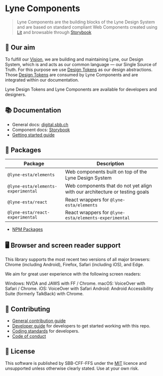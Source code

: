 # Lyne Components

> Lyne Components are the building blocks of the Lyne Design System
> and are based on standard compliant Web Components
> created using [Lit](https://lit.dev/) and
> browsable through [Storybook](https://lyne-storybook.app.sbb.ch/)

## 🎯 Our aim

To fulfill our [Vision](./docs/VISION.md), we are building and maintaining Lyne, our Design System, which is and acts
as our common language — our Single Source of Truth.
For this purpose we use [Design Tokens](https://github.com/sbb-design-systems/lyne-design-tokens) as our design abstractions.
Those [Design Tokens](https://github.com/sbb-design-systems/lyne-design-tokens) are consumed by Lyne Components and are integrated within our documentation.

Lyne Design Tokens and Lyne Components are available for developers and designers.

## 📚 Documentation

- General docs: [digital.sbb.ch](https://digital.sbb.ch)
- Component docs: [Storybook](https://lyne-storybook.app.sbb.ch)
- [Getting started guide](./docs/GETTING_STARTED.md)

## 🔗 Packages

| Package                            | Description                                                                 |
| ---------------------------------- | --------------------------------------------------------------------------- |
| `@lyne-esta/elements`              | Web components built on top of the Lyne Design System                       |
| `@lyne-esta/elements-experimental` | Web components that do not yet align with our architecture or testing goals |
| `@lyne-esta/react`                 | React wrappers for `@lyne-esta/elements`                                    |
| `@lyne-esta/react-experimental`    | React wrappers for `@lyne-esta/elements-experimental`                       |

- [NPM Packages](https://www.npmjs.com/search?q=%40sbb-esta%2Flyne-)

## 🖥 Browser and screen reader support

This library supports the most recent two versions of all major browsers: Chrome (including Android), Firefox, Safari (including iOS), and Edge.

We aim for great user experience with the following screen readers:

Windows: NVDA and JAWS with FF / Chrome.
macOS: VoiceOver with Safari / Chrome.
iOS: VoiceOver with Safari
Android: Android Accessibility Suite (formerly TalkBack) with Chrome.

## 🙌 Contributing

- [General contribution guide](./docs/CONTRIBUTING.md)
- [Developer guide](./docs/DEVELOPER.md) for developers to get started working with this repo.
- [Coding standards](./docs/CODING_STANDARDS.md) for developers.
- [Code of conduct](./docs/CODE_OF_CONDUCT.md)

## 📝 License

This software is published by SBB-CFF-FFS under the [MIT](/LICENSE) licence and unsupported unless otherwise clearly stated.
Use at your own risk.
